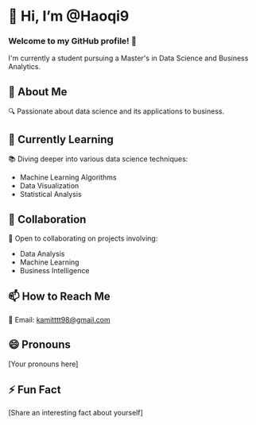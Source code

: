 # 👋 Hi, I’m @Haoqi9

### Welcome to my GitHub profile! 🚀

I'm currently a student pursuing a Master's in Data Science and Business Analytics.

## 👀 About Me

🔍 Passionate about data science and its applications to business.

## 🌱 Currently Learning

📚 Diving deeper into various data science techniques:
   - Machine Learning Algorithms
   - Data Visualization
   - Statistical Analysis

## 💞️ Collaboration

💼 Open to collaborating on projects involving:
   - Data Analysis
   - Machine Learning
   - Business Intelligence

## 📫 How to Reach Me

📧 Email: kamitttt98@gmail.com

## 😄 Pronouns

[Your pronouns here]

## ⚡ Fun Fact

[Share an interesting fact about yourself]

<!---
Haoqi9/Haoqi9 is a ✨ special ✨ repository because its `README.md` (this file) appears on your GitHub profile.
You can click the Preview link to take a look at your changes.
--->

